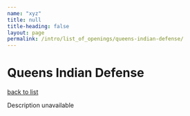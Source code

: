 ```yaml
---
name: "xyz"
title: null
title-heading: false
layout: page
permalink: /intro/list_of_openings/queens-indian-defense/
---
```


# Queens Indian Defense

[back to list](../../list_of_openings)

Description unavailable